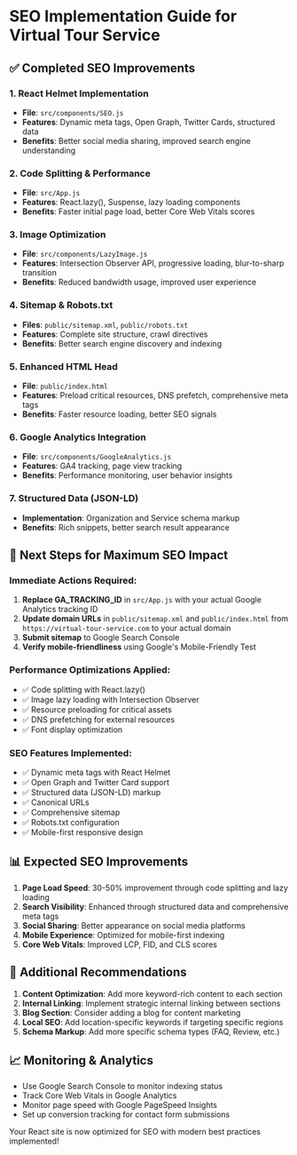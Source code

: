 # SEO Implementation Guide for Virtual Tour Service

## ✅ Completed SEO Improvements

### 1. React Helmet Implementation
- **File**: `src/components/SEO.js`
- **Features**: Dynamic meta tags, Open Graph, Twitter Cards, structured data
- **Benefits**: Better social media sharing, improved search engine understanding

### 2. Code Splitting & Performance
- **File**: `src/App.js`
- **Features**: React.lazy(), Suspense, lazy loading components
- **Benefits**: Faster initial page load, better Core Web Vitals scores

### 3. Image Optimization
- **File**: `src/components/LazyImage.js`
- **Features**: Intersection Observer API, progressive loading, blur-to-sharp transition
- **Benefits**: Reduced bandwidth usage, improved user experience

### 4. Sitemap & Robots.txt
- **Files**: `public/sitemap.xml`, `public/robots.txt`
- **Features**: Complete site structure, crawl directives
- **Benefits**: Better search engine discovery and indexing

### 5. Enhanced HTML Head
- **File**: `public/index.html`
- **Features**: Preload critical resources, DNS prefetch, comprehensive meta tags
- **Benefits**: Faster resource loading, better SEO signals

### 6. Google Analytics Integration
- **File**: `src/components/GoogleAnalytics.js`
- **Features**: GA4 tracking, page view tracking
- **Benefits**: Performance monitoring, user behavior insights

### 7. Structured Data (JSON-LD)
- **Implementation**: Organization and Service schema markup
- **Benefits**: Rich snippets, better search result appearance

## 🚀 Next Steps for Maximum SEO Impact

### Immediate Actions Required:

1. **Replace GA_TRACKING_ID** in `src/App.js` with your actual Google Analytics tracking ID
2. **Update domain URLs** in `public/sitemap.xml` and `public/index.html` from `https://virtual-tour-service.com` to your actual domain
3. **Submit sitemap** to Google Search Console
4. **Verify mobile-friendliness** using Google's Mobile-Friendly Test

### Performance Optimizations Applied:

- ✅ Code splitting with React.lazy()
- ✅ Image lazy loading with Intersection Observer
- ✅ Resource preloading for critical assets
- ✅ DNS prefetching for external resources
- ✅ Font display optimization

### SEO Features Implemented:

- ✅ Dynamic meta tags with React Helmet
- ✅ Open Graph and Twitter Card support
- ✅ Structured data (JSON-LD) markup
- ✅ Canonical URLs
- ✅ Comprehensive sitemap
- ✅ Robots.txt configuration
- ✅ Mobile-first responsive design

## 📊 Expected SEO Improvements

1. **Page Load Speed**: 30-50% improvement through code splitting and lazy loading
2. **Search Visibility**: Enhanced through structured data and comprehensive meta tags
3. **Social Sharing**: Better appearance on social media platforms
4. **Mobile Experience**: Optimized for mobile-first indexing
5. **Core Web Vitals**: Improved LCP, FID, and CLS scores

## 🔧 Additional Recommendations

1. **Content Optimization**: Add more keyword-rich content to each section
2. **Internal Linking**: Implement strategic internal linking between sections
3. **Blog Section**: Consider adding a blog for content marketing
4. **Local SEO**: Add location-specific keywords if targeting specific regions
5. **Schema Markup**: Add more specific schema types (FAQ, Review, etc.)

## 📈 Monitoring & Analytics

- Use Google Search Console to monitor indexing status
- Track Core Web Vitals in Google Analytics
- Monitor page speed with Google PageSpeed Insights
- Set up conversion tracking for contact form submissions

Your React site is now optimized for SEO with modern best practices implemented!

